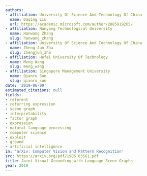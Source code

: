 ```yaml
---
authors:
- affiliation: University Of Science And Technology Of China
  name: Daqing Liu
  url: https://academic.microsoft.com/author/2885919265/
- affiliation: Nanyang Technological University
  name: Hanwang Zhang
  slug: hanwang_zhang
- affiliation: University Of Science And Technology Of China
  name: Zheng-Jun Zha
  slug: zhengjun_zha
- affiliation: Hefei University Of Technology
  name: Meng Wang
  slug: meng_wang
- affiliation: Singapore Management University
  name: Qianru Sun
  slug: qianru_sun
date: '2019-06-09'
estimated_citations: null
fields:
- referent
- referring expression
- scene graph
- interpretability
- factor graph
- expression
- natural language processing
- computer science
- exploit
- ground
- artificial intelligence
in: 'arXiv: Computer Vision and Pattern Recognition'
src: https://arxiv.org/pdf/1906.03561.pdf
title: Joint Visual Grounding with Language Scene Graphs
year: 2019
---
```

